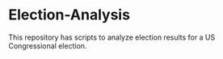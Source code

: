 # Election-Analysis
This repository has scripts to analyze election results for a US Congressional election.
